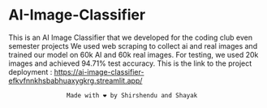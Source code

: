# AI-Image-Classifier
This is an AI Image Classifier that we developed for the coding club even semester projects
We used web scraping to collect ai and real images and trained our model on 60k AI and 60k real images.
For testing, we used 20k images and achieved 94.71% test accuracy.
This is the link to the project deployment : https://ai-image-classifier-efkvfnnkhsbabhuaxygkrg.streamlit.app/

                    Made with ❤ by Shirshendu and Shayak
